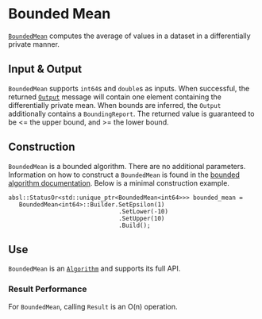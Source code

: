 # Bounded Mean

[`BoundedMean`](https://github.com/google/differential-privacy/blob/main/cc/algorithms/bounded-mean.h)
computes the average of values in a dataset in a differentially private manner.

## Input & Output

`BoundedMean` supports `int64`s and `double`s as inputs. When successful,
the returned [`Output`](../protos.md) message will contain one element
containing the differentially private mean. When bounds are inferred, the
`Output` additionally contains a `BoundingReport`. The returned value is
guaranteed to be <= the upper bound, and >= the lower bound.

## Construction

`BoundedMean` is a bounded algorithm. There are no additional parameters.
Information on how to construct a `BoundedMean` is found in the
[bounded algorithm documentation](bounded-algorithm.md). Below is a minimal
construction example.

```
absl::StatusOr<std::unique_ptr<BoundedMean<int64>>> bounded_mean =
   BoundedMean<int64>::Builder.SetEpsilon(1)
                               .SetLower(-10)
                               .SetUpper(10)
                               .Build();
```

## Use

`BoundedMean` is an [`Algorithm`](algorithm.md) and supports its full API.

### Result Performance

For `BoundedMean`, calling `Result` is an O(n) operation.
